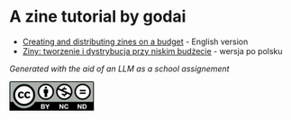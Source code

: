 # A zine tutorial by godai

* [Creating and distributing zines on a budget](making_zines.md) - English version
* [Ziny: tworzenie i dystrybucja przy niskim budżecie](tworzenie_zinow.md) - wersja po polsku

_Generated with the aid of an LLM as a school assignement_

![CC BY-NC-ND](assets/by-nc-nd-150x52.png "Creative commons - Attribution - Non-commercial - No derivatives")